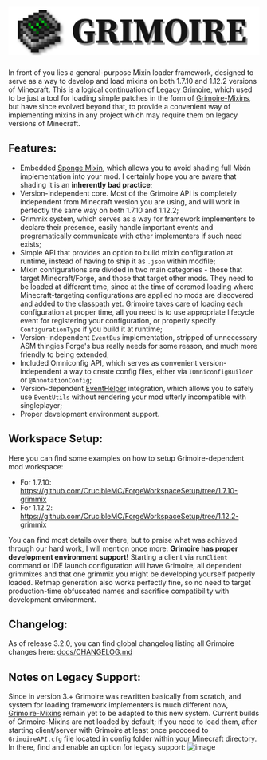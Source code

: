 # <img src="../.github_media/grimoire_logo_transparent.png" alt="logo"/>
In front of you lies a general-purpose Mixin loader framework, designed to serve as a way to develop and load mixins on both 1.7.10 and 1.12.2 versions of Minecraft. This is a logical continuation of [Legacy Grimoire](https://github.com/CrucibleMC/Grimoire), which used to be just a tool for loading simple patches in the form of [Grimoire-Mixins](https://github.com/CrucibleMC/Grimoire-Mixins-1.7.10), but have since evolved beyond that, to provide a convenient way of implementing mixins in any project which may require them on legacy versions of Minecraft.

## Features:
- Embedded [Sponge Mixin](https://github.com/SpongePowered/Mixin), which allows you to avoid shading full Mixin implementation into your mod. I certainly hope you are aware that shading it is an **inherently bad practice**;
- Version-independent core. Most of the Grimoire API is completely independent from Minecraft version you are using, and will work in perfectly the same way on both 1.7.10 and 1.12.2;
- Grimmix system, which serves as a way for framework implementers to declare their presence, easily handle important events and programatically communicate with other implementers if such need exists;
- Simple API that provides an option to build mixin configuration at runtime, instead of having to ship it as `.json` within modfile;
- Mixin configurations are divided in two main categories - those that target Minecraft/Forge, and those that target other mods. They need to be loaded at different time, since at the time of coremod loading where Minecraft-targeting configurations are applied no mods are discovered and added to the classpath yet. Grimoire takes care of loading each configuration at proper time, all you need is to use appropriate lifecycle event for registering your configuration, or properly specify `ConfigurationType` if you build it at runtime;
- Version-independent `EventBus` implementation, stripped of unnecessary ASM thingies Forge's bus really needs for some reason, and much more friendly to being extended;
- Included Omniconfig API, which serves as convenient version-independent a way to create config files, either via `IOmniconfigBuilder` or `@AnnotationConfig`;
- Version-dependent [EventHelper](https://github.com/gamerforEA/EventHelper) integration, which allows you to safely use `EventUtils` without rendering your mod utterly incompatible with singleplayer;
- Proper development environment support.

## Workspace Setup:
Here you can find some examples on how to setup Grimoire-dependent mod workspace:
- For 1.7.10: https://github.com/CrucibleMC/ForgeWorkspaceSetup/tree/1.7.10-grimmix
- For 1.12.2: https://github.com/CrucibleMC/ForgeWorkspaceSetup/tree/1.12.2-grimmix

You can find most details over there, but to praise what was achieved through our hard work, I will mention once more: **Grimoire has proper development environment support!** Starting a client via `runClient` command or IDE launch configuration will have Grimoire, all dependent grimmixes and that one grimmix you might be developing yourself properly loaded. Refmap generation also works perfectly fine, so no need to target production-time obfuscated names and sacrifice compatibility with development environment.

## Changelog:
As of release 3.2.0, you can find global changelog listing all Grimoire changes here: [docs/CHANGELOG.md](https://github.com/CrucibleMC/Grimoire/blob/master/docs/CHANGELOG.md)

## Notes on Legacy Support:
Since in version 3.+ Grimoire was rewritten basically from scratch, and system for loading framework implementers is much different now, [Grimoire-Mixins](https://github.com/CrucibleMC/Grimoire-Mixins-1.7.10) remain yet to be adapted to this new system. Current builds of Grimoire-Mixins are not loaded by default; if you need to load them, after starting client/server with Grimoire at least once procceed to `GrimoireAPI.cfg` file located in config folder within your Minecraft directory. In there, find and enable an option for legacy support:
![image](https://user-images.githubusercontent.com/47505981/124995010-ff455b00-e046-11eb-870b-3229967098ea.png)
